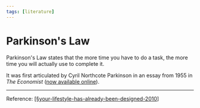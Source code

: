 ```yaml
---
tags: [literature]
---
```


# Parkinson's Law

Parkinson's Law states that the more time you have to do a task, the more time you will actually use to complete it.

It was first articulated by Cyril Northcote Parkinson in an essay from 1955 in *The Economist* ([now available online](https://www.economist.com/news/1955/11/19/parkinsons-law)).

---
Reference: [[§your-lifestyle-has-already-been-designed-2010]]

[//begin]: # "Autogenerated link references for markdown compatibility"
[§your-lifestyle-has-already-been-designed-2010]: ../1-reference/§your-lifestyle-has-already-been-designed-2010 "Your Lifestyle Has Already Been Designed"
[//end]: # "Autogenerated link references"